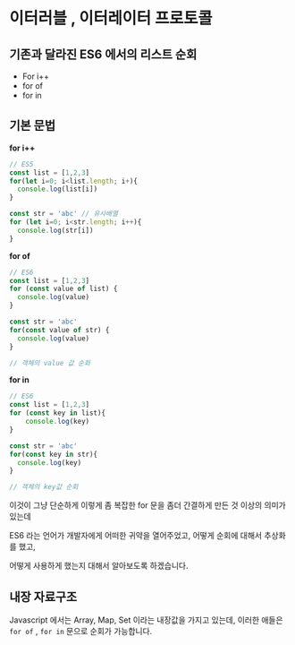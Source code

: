 # 이터러블 , 이터레이터 프로토콜





## 기존과 달라진 ES6 에서의 리스트 순회



- For i++
- for of 
- for in



## 기본 문법



**for i++**

```javascript
// ES5
const list = [1,2,3]
for(let i=0; i<list.length; i+){
  console.log(list[i])
}

const str = 'abc' // 유사배열 
for (let i=0; i<str.length; i++){
  console.log(str[i])
}
```



**for of**

```javascript
// ES6
const list = [1,2,3]
for (const value of list) {
  console.log(value)
}

const str = 'abc'
for(const value of str) {
  console.log(value)
}

// 객체의 value 값 순회
```



**for in**

```javascript
// ES6
const list = [1,2,3]
for (const key in list){
	console.log(key)
}

const str = 'abc'
for(const key in str){
  console.log(key)
}

// 객체의 key값 순회
```



이것이 그냥 단순하게 이렇게 좀 복잡한 for 문을 좀더 간결하게 만든 것 이상의 의미가 있는데

ES6 라는 언어가 개발자에게 어떠한 귀약을 열어주었고, 어떻게 순회에 대해서 추상화를 했고,

어떻게 사용하게 했는지 대해서 알아보도록 하겠습니다. 



## 내장 자료구조 



Javascript 에서는 Array, Map, Set 이라는 내장값을 가지고 있는데, 이러한 애들은 `for of` , `for in` 문으로 순회가 가능합니다.

